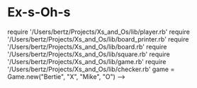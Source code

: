 # Ex-s-Oh-s


require '/Users/bertz/Projects/Xs_and_Os/lib/player.rb'
require '/Users/bertz/Projects/Xs_and_Os/lib/board_printer.rb'
require '/Users/bertz/Projects/Xs_and_Os/lib/board.rb'
require '/Users/bertz/Projects/Xs_and_Os/lib/square.rb'
require '/Users/bertz/Projects/Xs_and_Os/lib/game.rb'
require '/Users/bertz/Projects/Xs_and_Os/lib/checker.rb'
game = Game.new("Bertie", "X", "Mike", "O") -->
